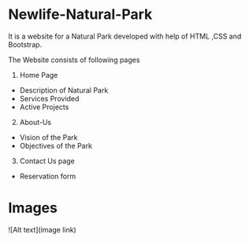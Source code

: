 # Newlife-Natural-Park
It is a website for a Natural Park developed with help of HTML ,CSS and Bootstrap.

The Website consists of following pages
1. Home Page
- Description of Natural Park
- Services Provided
- Active Projects 
2. About-Us 
- Vision of the Park
- Objectives of the Park
3. Contact Us page
- Reservation form 

# Images
![Alt text](image link)
